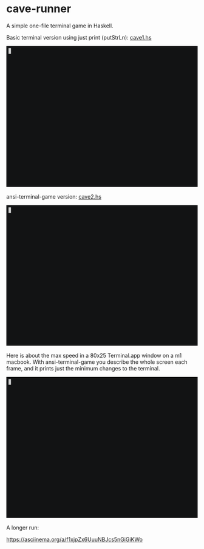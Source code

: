 # cave-runner

A simple one-file terminal game in Haskell.

Basic terminal version using just print (putStrLn): [cave1.hs](cave1.hs)

![screencast](cave1.anim.gif)

ansi-terminal-game version: [cave2.hs](cave2.hs)

![screencast](cave2.anim.gif)

Here is about the max speed in a 80x25 Terminal.app window on a m1 macbook.
With ansi-terminal-game you describe the whole screen each frame,
and it prints just the minimum changes to the terminal.

![screencast](cave2-fast.anim.gif)

A longer run:

https://asciinema.org/a/f1xjpZx6UuuNBJcs5nGiGiKWo
